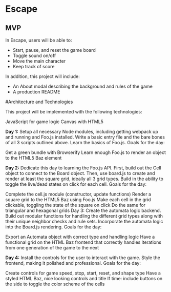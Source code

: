 # Escape 


## MVP

In Escape, users will be able to: 

* Start, pause, and reset the game board
* Toggle sound on/off
* Move the main character
* Keep track of score

In addition, this project will include:

* An About modal describing the background and rules of the game
* A production README

#Architecture and Technologies

This project will be implemented with the following technologies:

JavaScript for game logic
Canvas with HTML5


**Day 1:** Setup all necessary Node modules, including getting webpack up and running and Foo.js installed. Write a basic entry file and the bare bones of all 3 scripts outlined above. Learn the basics of Foo.js. Goals for the day:

Get a green bundle with Browserify
Learn enough Foo.js to render an object to the HTML5 Baz element

**Day 2:** Dedicate this day to learning the Foo.js API. First, build out the Cell object to connect to the Board object. Then, use board.js to create and render at least the square grid, ideally all 3 grid types. Build in the ability to toggle the live/dead states on click for each cell. Goals for the day:

Complete the cell.js module (constructor, update functions)
Render a square grid to the HTML5 Baz using Foo.js
Make each cell in the grid clickable, toggling the state of the square on click
Do the same for triangular and hexagonal grids
Day 3: Create the automata logic backend. Build out modular functions for handling the different grid types along with their unique neighbor checks and rule sets. Incorporate the automata logic into the Board.js rendering. Goals for the day:

Export an Automata object with correct type and handling logic
Have a functional grid on the HTML Baz frontend that correctly handles iterations from one generation of the game to the next

**Day 4:** Install the controls for the user to interact with the game. Style the frontend, making it polished and professional. Goals for the day:

Create controls for game speed, stop, start, reset, and shape type
Have a styled HTML Baz, nice looking controls and title
If time: include buttons on the side to toggle the color scheme of the cells

